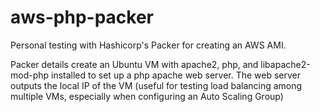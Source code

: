 # aws-php-packer

Personal testing with Hashicorp's Packer for creating an AWS AMI.

Packer details create an Ubuntu VM with apache2, php, and libapache2-mod-php installed to set up a php apache web server. The web server outputs the local IP of the VM (useful for testing load balancing among multiple VMs, especially when configuring an Auto Scaling Group)
